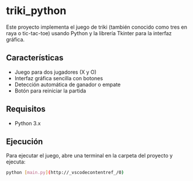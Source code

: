 # triki_python

Este proyecto implementa el juego de triki (también conocido como tres en raya o tic-tac-toe) usando Python y la librería Tkinter para la interfaz gráfica.

## Características

- Juego para dos jugadores (X y O)
- Interfaz gráfica sencilla con botones
- Detección automática de ganador o empate
- Botón para reiniciar la partida

## Requisitos

- Python 3.x

## Ejecución

Para ejecutar el juego, abre una terminal en la carpeta del proyecto y ejecuta:

```sh
python [main.py](http://_vscodecontentref_/0)
```
